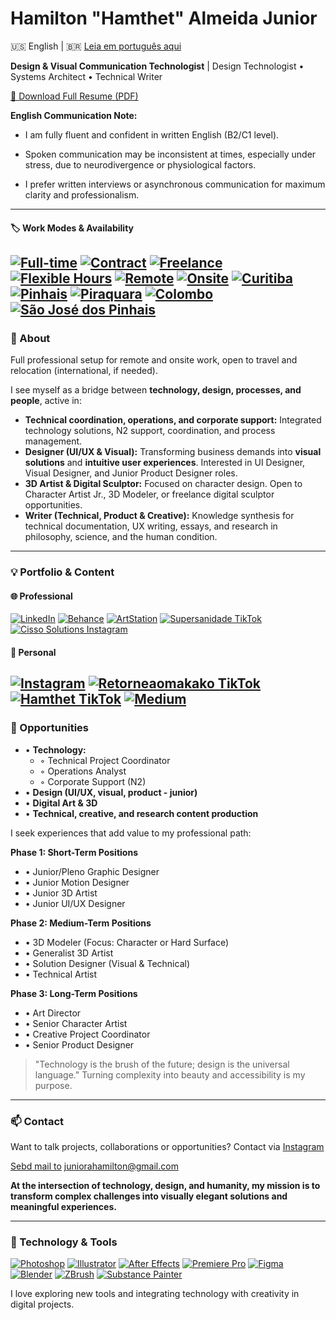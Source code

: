 # Hamilton "Hamthet" Almeida Junior

🇺🇸 English | 🇧🇷 [Leia em português aqui](README.md)

**Design & Visual Communication Technologist** | Design Technologist • Systems Architect • Technical Writer

[📄 Download Full Resume (PDF)](CURRICULO102025Geral_English.pdf)

**English Communication Note:**
  
- I am fully fluent and confident in written English (B2/C1 level).
 
- Spoken communication may be inconsistent at times, especially under stress, due to neurodivergence or physiological factors.
 
- I prefer written interviews or asynchronous communication for maximum clarity and professionalism.
---
#### 🏷️ Work Modes & Availability
[![Full-time](https://img.shields.io/badge/Full--time-0d47a1?style=for-the-badge)](#)
[![Contract](https://img.shields.io/badge/Contract-039be5?style=for-the-badge)](#)
[![Freelance](https://img.shields.io/badge/Freelance-43a047?style=for-the-badge)](#)
[![Flexible Hours](https://img.shields.io/badge/Flexible%20Hours-ffd600?style=for-the-badge)](#)
[![Remote](https://img.shields.io/badge/Remote-26a69a?style=for-the-badge)](#)
[![Onsite](https://img.shields.io/badge/Onsite-8e24aa?style=for-the-badge)](#)
[![Curitiba](https://img.shields.io/badge/Curitiba-388e3c?style=for-the-badge)](#)
[![Pinhais](https://img.shields.io/badge/Pinhais-c62828?style=for-the-badge)](#)
[![Piraquara](https://img.shields.io/badge/Piraquara-3949ab?style=for-the-badge)](#)
[![Colombo](https://img.shields.io/badge/Colombo-fbc02d?style=for-the-badge)](#)
[![São José dos Pinhais](https://img.shields.io/badge/S%C3%A3o%20Jos%C3%A9%20dos%20Pinhais-5d4037?style=for-the-badge)](#)
---
### 📌 About
Full professional setup for remote and onsite work, open to travel and relocation (international, if needed).
  
I see myself as a bridge between **technology, design, processes, and people**, active in:
- **Technical coordination, operations, and corporate support:**
  Integrated technology solutions, N2 support, coordination, and process management.
- **Designer (UI/UX & Visual):**
  Transforming business demands into **visual solutions** and **intuitive user experiences**.
  Interested in UI Designer, Visual Designer, and Junior Product Designer roles.
- **3D Artist & Digital Sculptor:**
  Focused on character design. Open to Character Artist Jr., 3D Modeler, or freelance digital sculptor opportunities.
- **Writer (Technical, Product & Creative):**
  Knowledge synthesis for technical documentation, UX writing, essays, and research in philosophy, science, and the human condition.
---
### 💡 Portfolio & Content
#### 🌐 Professional
[![LinkedIn](https://img.shields.io/badge/LinkedIn-0077b5?style=for-the-badge&logo=linkedin&logoColor=white)](https://www.linkedin.com/in/hamthet/)
[![Behance](https://img.shields.io/badge/Behance-1769ff?style=for-the-badge&logo=behance&logoColor=white)](https://www.behance.net/hamthet)
[![ArtStation](https://img.shields.io/badge/ArtStation-13aff0?style=for-the-badge&logo=artstation&logoColor=white)](https://www.artstation.com/hamthet)
[![Supersanidade TikTok](https://img.shields.io/badge/Supersanidade_TikTok-000000?style=for-the-badge&logo=tiktok&logoColor=white)](https://www.tiktok.com/@supersanidade)
[![Cisso Solutions Instagram](https://img.shields.io/badge/Cisso_Solutions_Instagram-E4405F?style=for-the-badge&logo=instagram&logoColor=white)](https://www.instagram.com/cissolucoestecnologicas/)
#### 👤 Personal
[![Instagram](https://img.shields.io/badge/Instagram-E4405F?style=for-the-badge&logo=instagram&logoColor=white)](https://www.instagram.com/hamthet/)
[![Retorneaomakako TikTok](https://img.shields.io/badge/Retorneaomakako_TikTok-000000?style=for-the-badge&logo=tiktok&logoColor=white)](https://www.tiktok.com/@retorneaomakako)
[![Hamthet TikTok](https://img.shields.io/badge/Hamthet_TikTok-000000?style=for-the-badge&logo=tiktok&logoColor=white)](https://www.tiktok.com/@hamthet)
[![Medium](https://img.shields.io/badge/Medium-12100E?style=for-the-badge&logo=medium&logoColor=white)](https://hamthet.medium.com/)
---
### 🎯 Opportunities
- • **Technology:**
  - ◦ Technical Project Coordinator
  - ◦ Operations Analyst
  - ◦ Corporate Support (N2)
- • **Design (UI/UX, visual, product - junior)**
- • **Digital Art & 3D**
- • **Technical, creative, and research content production**

I seek experiences that add value to my professional path:

**Phase 1: Short-Term Positions**
- • Junior/Pleno Graphic Designer
- • Junior Motion Designer
- • Junior 3D Artist
- • Junior UI/UX Designer

**Phase 2: Medium-Term Positions**
- • 3D Modeler (Focus: Character or Hard Surface)
- • Generalist 3D Artist
- • Solution Designer (Visual & Technical)
- • Technical Artist

**Phase 3: Long-Term Positions**
- • Art Director
- • Senior Character Artist
- • Creative Project Coordinator
- • Senior Product Designer

> "Technology is the brush of the future; design is the universal language."
> Turning complexity into beauty and accessibility is my purpose.

---
### 📫 Contact
Want to talk projects, collaborations or opportunities?
Contact via [Instagram](https://www.instagram.com/hamthet/)

[Sebd mail to](mailto:juniorahamilton@gmail.com) [juniorahamilton@gmail.com](mailto:juniorahamilton@gmail.com)

**At the intersection of technology, design, and humanity, my mission is to transform complex challenges into visually elegant solutions and meaningful experiences.**

---
### 🚀 Technology & Tools
[![Photoshop](https://img.shields.io/badge/Photoshop-31A8FF?style=for-the-badge&logo=adobephotoshop&logoColor=white)](#)
[![Illustrator](https://img.shields.io/badge/Illustrator-FF9A00?style=for-the-badge&logo=adobeillustrator&logoColor=white)](#)
[![After Effects](https://img.shields.io/badge/After_Effects-9999FF?style=for-the-badge&logo=adobeaftereffects&logoColor=white)](#)
[![Premiere Pro](https://img.shields.io/badge/Premiere_Pro-9999FF?style=for-the-badge&logo=adobepremierepro&logoColor=white)](#)
[![Figma](https://img.shields.io/badge/Figma-F24E1E?style=for-the-badge&logo=figma&logoColor=white)](#)
[![Blender](https://img.shields.io/badge/Blender-F5792A?style=for-the-badge&logo=blender&logoColor=white)](#)
[![ZBrush](https://img.shields.io/badge/ZBrush-E0662D?style=for-the-badge)](#)
[![Substance Painter](https://img.shields.io/badge/Substance_Painter-EA6C4D?style=for-the-badge)](#)

I love exploring new tools and integrating technology with creativity in digital projects.
